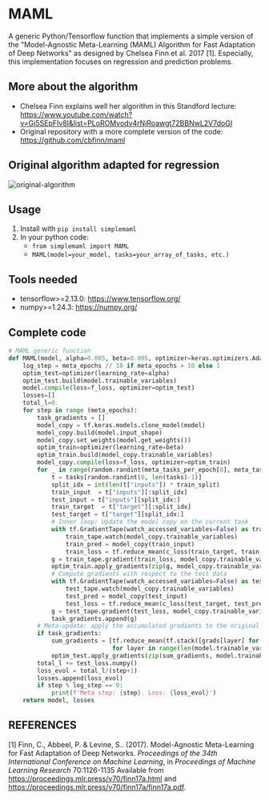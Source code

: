 # MAML
A generic Python/Tensorflow function that implements a simple version of the "Model-Agnostic Meta-Learning (MAML) Algorithm for Fast Adaptation of Deep Networks" as designed by Chelsea Finn et al. 2017 [1]. Especially, this implementation focuses on regression and prediction problems. 

## More about the algorithm
* Chelsea Finn explains well her algorithm in this Standford lecture: https://www.youtube.com/watch?v=Gj5SEpFIv8I&list=PLoROMvodv4rNjRoawgt72BBNwL2V7doGI
* Original repository with a more complete version of the code: https://github.com/cbfinn/maml

## Original algorithm adapted for regression
![original-algorithm](/MAML.png)

## Usage
1. Install with `pip install simplemaml`
2. In your python code:
    - `from simplemaml import MAML`
    - `MAML(model=your_model, tasks=your_array_of_tasks, etc.)`

## Tools needed
* tensorflow>=2.13.0: https://www.tensorflow.org/
* numpy>=1.24.3: https://numpy.org/

## Complete code
```python
# MAML generic function
def MAML(model, alpha=0.005, beta=0.005, optimizer=keras.optimizers.Adam, c_loss=keras.losses.mse, f_loss=keras.losses.MeanSquaredError(), meta_epochs=100, meta_tasks_per_epoch=[10, 30],   train_split=0.2, tasks=[]):
    log_step = meta_epochs // 10 if meta_epochs > 10 else 1
    optim_test=optimizer(learning_rate=alpha)
    optim_test.build(model.trainable_variables)
    model.compile(loss=f_loss, optimizer=optim_test)
    losses=[]
    total_l=0.
    for step in range (meta_epochs):
        task_gradients = []
        model_copy = tf.keras.models.clone_model(model)
        model_copy.build(model.input_shape)
        model_copy.set_weights(model.get_weights())
        optim_train=optimizer(learning_rate=beta)
        optim_train.build(model_copy.trainable_variables)
        model_copy.compile(loss=f_loss, optimizer=optim_train)
        for _ in range(random.randint(meta_tasks_per_epoch[0], meta_tasks_per_epoch[1])):
            t = tasks[random.randint(0, len(tasks)-1)]
            split_idx = int(len(t["inputs"]) * train_split)
            train_input  = t["inputs"][:split_idx]
            test_input = t["inputs"][split_idx:]
            train_target  = t["target"][:split_idx]
            test_target = t["target"][split_idx:]
            # Inner loop: Update the model copy on the current task
            with tf.GradientTape(watch_accessed_variables=False) as train_tape:
                train_tape.watch(model_copy.trainable_variables)
                train_pred = model_copy(train_input)
                train_loss = tf.reduce_mean(c_loss(train_target, train_pred))
            g = train_tape.gradient(train_loss, model_copy.trainable_variables)
            optim_train.apply_gradients(zip(g, model_copy.trainable_variables))
            # Compute gradients with respect to the test data
            with tf.GradientTape(watch_accessed_variables=False) as test_tape:
                test_tape.watch(model_copy.trainable_variables)
                test_pred = model_copy(test_input)
                test_loss = tf.reduce_mean(c_loss(test_target, test_pred))
            g = test_tape.gradient(test_loss, model_copy.trainable_variables)
            task_gradients.append(g)
        # Meta-update: apply the accumulated gradients to the original model
        if task_gradients:
            sum_gradients = [tf.reduce_mean(tf.stack([grads[layer] for grads in task_gradients]), axis=0)
                             for layer in range(len(model.trainable_variables))]
            optim_test.apply_gradients(zip(sum_gradients, model.trainable_variables))
        total_l += test_loss.numpy()
        loss_evol = total_l/(step+1)
        losses.append(loss_evol)
        if step % log_step == 0:
            print(f'Meta step: {step}. Loss: {loss_evol}')
    return model, losses
```

## REFERENCES
[1] Finn, C., Abbeel, P. &amp; Levine, S.. (2017). Model-Agnostic Meta-Learning for Fast Adaptation of Deep Networks. <i>Proceedings of the 34th International Conference on Machine Learning</i>, in <i>Proceedings of Machine Learning Research</i> 70:1126-1135 Available from https://proceedings.mlr.press/v70/finn17a.html and https://proceedings.mlr.press/v70/finn17a/finn17a.pdf.
